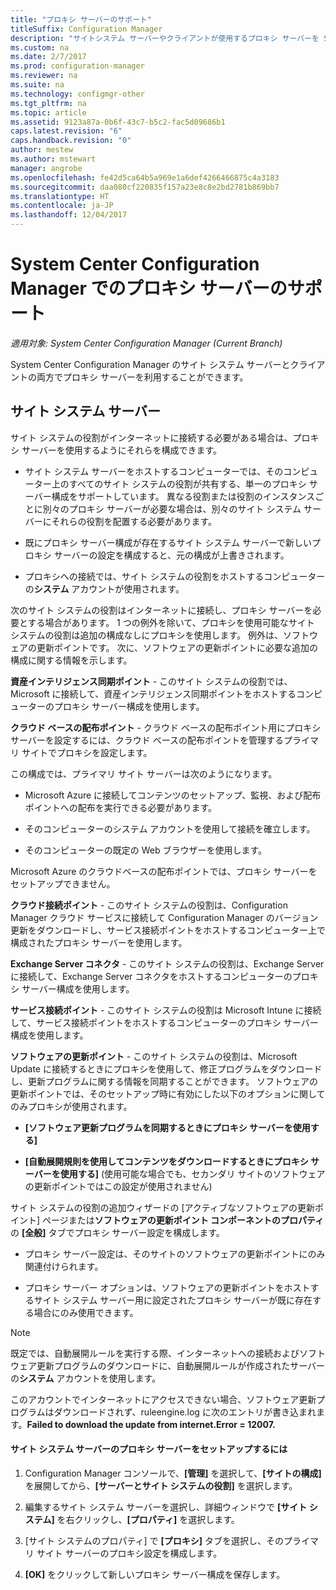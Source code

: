 ```yaml
---
title: "プロキシ サーバーのサポート"
titleSuffix: Configuration Manager
description: "サイトシステム サーバーやクライアントが使用するプロキシ サーバーを System Center Configuration Manager でサポートする方法について説明します。"
ms.custom: na
ms.date: 2/7/2017
ms.prod: configuration-manager
ms.reviewer: na
ms.suite: na
ms.technology: configmgr-other
ms.tgt_pltfrm: na
ms.topic: article
ms.assetid: 9123a87a-0b6f-43c7-b5c2-fac5d09686b1
caps.latest.revision: "6"
caps.handback.revision: "0"
author: mestew
ms.author: mstewart
manager: angrobe
ms.openlocfilehash: fe42d5ca64b5a969e1a6def4266466875c4a3183
ms.sourcegitcommit: daa080cf220835f157a23e8c8e2bd2781b869bb7
ms.translationtype: HT
ms.contentlocale: ja-JP
ms.lasthandoff: 12/04/2017
---
```

# <a name="proxy-server-support-in-system-center-configuration-manager"></a>System Center Configuration Manager でのプロキシ サーバーのサポート

*適用対象: System Center Configuration Manager (Current Branch)*

System Center Configuration Manager のサイト システム サーバーとクライアントの両方でプロキシ サーバーを利用することができます。  

## <a name="site-system-servers"></a>サイト システム サーバー  
サイト システムの役割がインターネットに接続する必要がある場合は、プロキシ サーバーを使用するようにそれらを構成できます。  

-   サイト システム サーバーをホストするコンピューターでは、そのコンピューター上のすべてのサイト システムの役割が共有する、単一のプロキシ サーバー構成をサポートしています。 異なる役割または役割のインスタンスごとに別々のプロキシ サーバーが必要な場合は、別々のサイト システム サーバーにそれらの役割を配置する必要があります。  

-   既にプロキシ サーバー構成が存在するサイト システム サーバーで新しいプロキシ サーバーの設定を構成すると、元の構成が上書きされます。  

-   プロキシへの接続では、サイト システムの役割をホストするコンピューターの**システム** アカウントが使用されます。  

次のサイト システムの役割はインターネットに接続し、プロキシ サーバーを必要とする場合があります。  1 つの例外を除いて、プロキシを使用可能なサイト システムの役割は追加の構成なしにプロキシを使用します。 例外は、ソフトウェアの更新ポイントです。 次に、ソフトウェアの更新ポイントに必要な追加の構成に関する情報を示します。  

**資産インテリジェンス同期ポイント** - このサイト システムの役割では、Microsoft に接続して、資産インテリジェンス同期ポイントをホストするコンピューターのプロキシ サーバー構成を使用します。  

**クラウド ベースの配布ポイント** - クラウド ベースの配布ポイント用にプロキシ サーバーを設定するには、クラウド ベースの配布ポイントを管理するプライマリ サイトでプロキシを設定します。  

この構成では、プライマリ サイト サーバーは次のようになります。  

-   Microsoft Azure に接続してコンテンツのセットアップ、監視、および配布ポイントへの配布を実行できる必要があります。  

-   そのコンピューターのシステム アカウントを使用して接続を確立します。  

-   そのコンピューターの既定の Web ブラウザーを使用します。  

Microsoft Azure のクラウドベースの配布ポイントでは、プロキシ サーバーをセットアップできません。  

**クラウド接続ポイント** - このサイト システムの役割は、Configuration Manager クラウド サービスに接続して Configuration Manager のバージョン更新をダウンロードし、サービス接続ポイントをホストするコンピューター上で構成されたプロキシ サーバーを使用します。  

**Exchange Server コネクタ** - このサイト システムの役割は、Exchange Server に接続して、Exchange Server コネクタをホストするコンピューターのプロキシ サーバー構成を使用します。  

**サービス接続ポイント** - このサイト システムの役割は Microsoft Intune に接続して、サービス接続ポイントをホストするコンピューターのプロキシ サーバー構成を使用します。  

**ソフトウェアの更新ポイント** - このサイト システムの役割は、Microsoft Update に接続するときにプロキシを使用して、修正プログラムをダウンロードし、更新プログラムに関する情報を同期することができます。 ソフトウェアの更新ポイントでは、そのセットアップ時に有効にした以下のオプションに関してのみプロキシが使用されます。  

-   **[ソフトウェア更新プログラムを同期するときにプロキシ サーバーを使用する]**  

-   **[自動展開規則を使用してコンテンツをダウンロードするときにプロキシ サーバーを使用する]** (使用可能な場合でも、セカンダリ サイトのソフトウェアの更新ポイントではこの設定が使用されません)  

サイト システムの役割の追加ウィザードの [アクティブなソフトウェアの更新ポイント] ページまたは**ソフトウェアの更新ポイント コンポーネントのプロパティ**の **[全般]** タブでプロキシ サーバー設定を構成します。  

-   プロキシ サーバー設定は、そのサイトのソフトウェアの更新ポイントにのみ関連付けられます。  

-   プロキシ サーバー オプションは、ソフトウェアの更新ポイントをホストするサイト システム サーバー用に設定されたプロキシ サーバーが既に存在する場合にのみ使用できます。  

> [!NOTE]  
>  既定では、自動展開ルールを実行する際、インターネットへの接続およびソフトウェア更新プログラムのダウンロードに、自動展開ルールが作成されたサーバーの**システム** アカウントを使用します。  
>   
>  このアカウントでインターネットにアクセスできない場合、ソフトウェア更新プログラムはダウンロードされず、ruleengine.log に次のエントリが書き込まれます。**Failed to download the update from internet.Error = 12007.**  

#### <a name="to-set-up-the-proxy-server-for-a-site-system-server"></a>サイト システム サーバーのプロキシ サーバーをセットアップするには  

1.  Configuration Manager コンソールで、**[管理]** を選択して、**[サイトの構成]** を展開してから、**[サーバーとサイト システムの役割]** を選択します。  

2.  編集するサイト システム サーバーを選択し、詳細ウィンドウで **[サイト システム]** を右クリックし、**[プロパティ]** を選択します。  

3.  [サイト システムのプロパティ] で **[プロキシ]** タブを選択し、そのプライマリ サイト サーバーのプロキシ設定を構成します。  

4.  **[OK]** をクリックして新しいプロキシ サーバー構成を保存します。  
